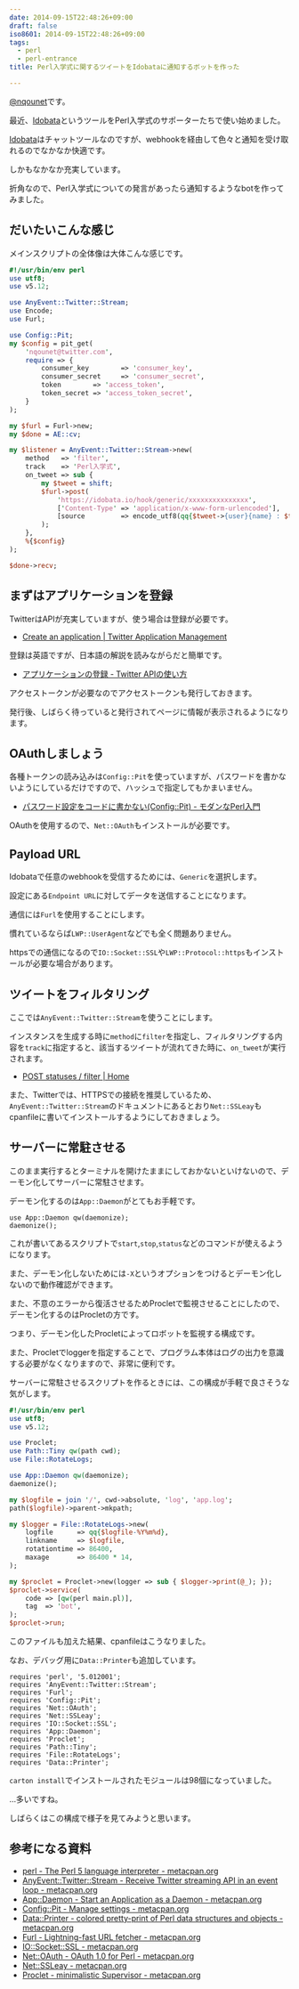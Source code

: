 ```yaml
---
date: 2014-09-15T22:48:26+09:00
draft: false
iso8601: 2014-09-15T22:48:26+09:00
tags:
  - perl
  - perl-entrance
title: Perl入学式に関するツイートをIdobataに通知するボットを作った

---
```


[@nqounet](https://twitter.com/nqounet)です。

最近、[Idobata](https://idobata.io/)というツールをPerl入学式のサポーターたちで使い始めました。

[Idobata](https://idobata.io/)はチャットツールなのですが、webhookを経由して色々と通知を受け取れるのでなかなか快適です。

しかもなかなか充実しています。

折角なので、Perl入学式についての発言があったら通知するようなbotを作ってみました。

## だいたいこんな感じ

メインスクリプトの全体像は大体こんな感じです。

```perl
#!/usr/bin/env perl
use utf8;
use v5.12;

use AnyEvent::Twitter::Stream;
use Encode;
use Furl;

use Config::Pit;
my $config = pit_get(
    'nqounet@twitter.com',
    require => {
        consumer_key        => 'consumer_key',
        consumer_secret     => 'consumer_secret',
        token        => 'access_token',
        token_secret => 'access_token_secret',
    }
);

my $furl = Furl->new;
my $done = AE::cv;

my $listener = AnyEvent::Twitter::Stream->new(
    method   => 'filter',
    track    => 'Perl入学式',
    on_tweet => sub {
        my $tweet = shift;
        $furl->post(
            'https://idobata.io/hook/generic/xxxxxxxxxxxxxxx',
            ['Content-Type' => 'application/x-www-form-urlencoded'],
            [source         => encode_utf8(qq{$tweet->{user}{name} : $tweet->{text}})]
        );
    },
    %{$config}
);

$done->recv;
```

## まずはアプリケーションを登録

TwitterはAPIが充実していますが、使う場合は登録が必要です。

- [Create an application | Twitter Application Management](https://apps.twitter.com/app/new)

登録は英語ですが、日本語の解説を読みながらだと簡単です。

- [アプリケーションの登録 - Twitter APIの使い方](http://syncer.jp/twitter-api-create-application)

アクセストークンが必要なのでアクセストークンも発行しておきます。

発行後、しばらく待っていると発行されてページに情報が表示されるようになります。

## OAuthしましょう

各種トークンの読み込みは`Config::Pit`を使っていますが、パスワードを書かないようにしているだけですので、ハッシュで指定してもかまいません。

- [パスワード設定をコードに書かない(Config::Pit) - モダンなPerl入門](http://perl-users.jp/modules/config_pit.html)

OAuthを使用するので、`Net::OAuth`もインストールが必要です。

## Payload URL

Idobataで任意のwebhookを受信するためには、`Generic`を選択します。

設定にある`Endpoint URL`に対してデータを送信することになります。

通信には`Furl`を使用することにします。

慣れているならば`LWP::UserAgent`などでも全く問題ありません。

httpsでの通信になるので`IO::Socket::SSL`や`LWP::Protocol::https`もインストールが必要な場合があります。

## ツイートをフィルタリング

ここでは`AnyEvent::Twitter::Stream`を使うことにします。

インスタンスを生成する時に`method`に`filter`を指定し、フィルタリングする内容を`track`に指定すると、該当するツイートが流れてきた時に、`on_tweet`が実行されます。

- [POST statuses / filter | Home](https://dev.twitter.com/streaming/reference/post/statuses/filter)

また、Twitterでは、HTTPSでの接続を推奨しているため、`AnyEvent::Twitter::Stream`のドキュメントにあるとおり`Net::SSLeay`もcpanfileに書いてインストールするようにしておきましょう。

## サーバーに常駐させる

このまま実行するとターミナルを開けたままにしておかないといけないので、デーモン化してサーバーに常駐させます。

デーモン化するのは`App::Daemon`がとてもお手軽です。

```
use App::Daemon qw(daemonize);
daemonize();
```

これが書いてあるスクリプトで`start`,`stop`,`status`などのコマンドが使えるようになります。

また、デーモン化しないためには`-X`というオプションをつけるとデーモン化しないので動作確認ができます。

また、不意のエラーから復活させるためProcletで監視させることにしたので、デーモン化するのはProcletの方です。

つまり、デーモン化したProcletによってロボットを監視する構成です。

また、Procletでloggerを指定することで、プログラム本体はログの出力を意識する必要がなくなりますので、非常に便利です。

サーバーに常駐させるスクリプトを作るときには、この構成が手軽で良さそうな気がします。

```perl
#!/usr/bin/env perl
use utf8;
use v5.12;

use Proclet;
use Path::Tiny qw(path cwd);
use File::RotateLogs;

use App::Daemon qw(daemonize);
daemonize();

my $logfile = join '/', cwd->absolute, 'log', 'app.log';
path($logfile)->parent->mkpath;

my $logger = File::RotateLogs->new(
    logfile      => qq{$logfile-%Y%m%d},
    linkname     => $logfile,
    rotationtime => 86400,
    maxage       => 86400 * 14,
);

my $proclet = Proclet->new(logger => sub { $logger->print(@_); });
$proclet->service(
    code => [qw(perl main.pl)],
    tag  => 'bot',
);
$proclet->run;
```

このファイルも加えた結果、cpanfileはこうなりました。

なお、デバッグ用に`Data::Printer`も追加しています。

```
requires 'perl', '5.012001';
requires 'AnyEvent::Twitter::Stream';
requires 'Furl';
requires 'Config::Pit';
requires 'Net::OAuth';
requires 'Net::SSLeay';
requires 'IO::Socket::SSL';
requires 'App::Daemon';
requires 'Proclet';
requires 'Path::Tiny';
requires 'File::RotateLogs';
requires 'Data::Printer';
```

`carton install`でインストールされたモジュールは98個になっていました。

…多いですね。

しばらくはこの構成で様子を見てみようと思います。

## 参考になる資料

- [perl - The Perl 5 language interpreter - metacpan.org](https://metacpan.org/pod/perl)
- [AnyEvent::Twitter::Stream - Receive Twitter streaming API in an event loop - metacpan.org](https://metacpan.org/pod/AnyEvent::Twitter::Stream)
- [App::Daemon - Start an Application as a Daemon - metacpan.org](https://metacpan.org/pod/App::Daemon)
- [Config::Pit - Manage settings - metacpan.org](https://metacpan.org/pod/Config::Pit)
- [Data::Printer - colored pretty-print of Perl data structures and objects - metacpan.org](https://metacpan.org/pod/Data::Printer)
- [Furl - Lightning-fast URL fetcher - metacpan.org](https://metacpan.org/pod/Furl)
- [IO::Socket::SSL - metacpan.org](https://metacpan.org/pod/IO::Socket::SSL)
- [Net::OAuth - OAuth 1.0 for Perl - metacpan.org](https://metacpan.org/pod/Net::OAuth)
- [Net::SSLeay - metacpan.org](https://metacpan.org/pod/Net::SSLeay)
- [Proclet - minimalistic Supervisor - metacpan.org](https://metacpan.org/pod/Proclet)
